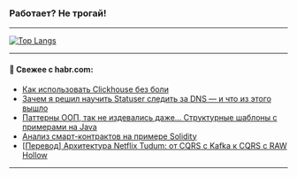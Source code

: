 ### Работает? Не трогай!

---
<!--
#### 🛠️ Technical stack:

![Java](https://img.shields.io/badge/Java-informational?logo=Oracle&style=flat&logoColor=white&color=FF4500)
![Kotlin](https://img.shields.io/badge/Kotlin-informational?logo=Kotlin&style=flat&logoColor=white&color=774D97)
![TS](https://img.shields.io/badge/TypeScript-informational?logo=typeScript&style=flat&logoColor=black&color=017acc)
![Python](https://img.shields.io/badge/Python-informational?logo=Python&style=flat&logoColor=black&color=ffdd54) <br>
![Spring](https://img.shields.io/badge/Spring-informational?logo=Spring&style=flat&logoColor=white&color=6DB33F) 
![SpringBoot](https://img.shields.io/badge/SpringBoot-informational?logo=SpringBoot&style=flat&logoColor=white&color=6DB33F)
![Nest](https://img.shields.io/badge/NestJS-informational?logo=NestJS&style=flat&logoColor=white&color=E0234E) 
![NodeJS](https://img.shields.io/badge/NodeJS-informational?logo=node.js&style=flat&logoColor=white&color=70A760)<br>
![PostgreSQL](https://img.shields.io/badge/PostgreSQL-informational?logo=PostgreSQL&style=flat&logoColor=white&color=DAA520)
![MongoDB](https://img.shields.io/badge/MongoDB-informational?logo=MongoDB&style=flat&logoColor=white&color=870000)
![Apache](https://img.shields.io/badge/Apache-informational?logo=apache&style=flat&logoColor=white&color=f74e28)

___ 
-->

<!--- #### 🛠️ : --->

[![Top Langs](https://github-readme-stats-82jvfl3w3-advtsettinggmailcoms-projects.vercel.app/api/top-langs/?username=zloylis&langs_count=10&hide_title=true&title_color=e6edf3&size_weight=0.5&count_weight=0.5&layout=compact&hide_progress=true&hide_border=true&theme=dracula&hide=css,makefile,cmake)](https://github.com/zloylis)

<!---


####  :octocat:&nbsp;&nbsp; Статистика:

![GitHub stats](https://github-readme-stats-u2qms2cxw-advtsettinggmailcoms-projects.vercel.app/api?username=zloylis&show_icons=true&hide_border=true&theme=dracula&title_color=e6edf3&include_all_commits=true&count_private=true&hide_rank=false&hide_title=true&rank_icon=github)
-->
---

#### 💬 Свежее с habr.com:

<!-- BLOG-POST-LIST:START -->
- [Как использовать Clickhouse без боли](https://habr.com/ru/companies/magnit/articles/955312/?utm_source=habrahabr&utm_medium=rss&utm_campaign=955312)
- [Зачем я решил научить Statuser следить за DNS — и что из этого вышло](https://habr.com/ru/companies/timeweb/articles/958754/?utm_source=habrahabr&utm_medium=rss&utm_campaign=958754)
- [Паттерны ООП, так не издевались даже… Структурные шаблоны с примерами на Java](https://habr.com/ru/companies/ruvds/articles/957914/?utm_source=habrahabr&utm_medium=rss&utm_campaign=957914)
- [Анализ смарт-контрактов на примере Solidity](https://habr.com/ru/companies/pt/articles/936914/?utm_source=habrahabr&utm_medium=rss&utm_campaign=936914)
- [[Перевод] Архитектура Netflix Tudum: от CQRS с Kafka к CQRS с RAW Hollow](https://habr.com/ru/companies/otus/articles/958980/?utm_source=habrahabr&utm_medium=rss&utm_campaign=958980)
<!-- BLOG-POST-LIST:END -->

---
